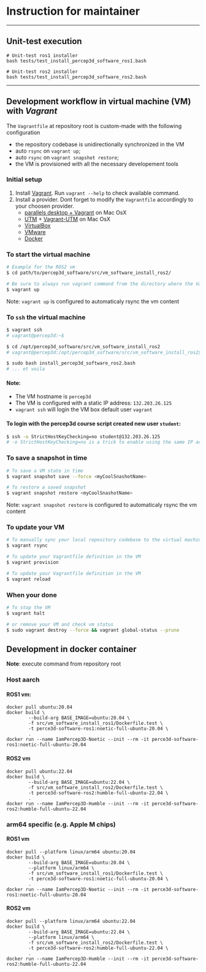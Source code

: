 # Instruction for maintainer

---

## Unit-test execution
```shell
# Unit-test ros1 installer
bash tests/test_install_percep3d_software_ros1.bash

# Unit-test ros2 installer
bash tests/test_install_percep3d_software_ros2.bash
```

---

## Development workflow in virtual machine (VM) with _Vagrant_ 

The `Vagrantfile` at repository root is custom-made with the following configuration
- the repository codebase is unidirectionally synchronized in the VM 
- auto `rsync` on `vagrant up`;
- auto `rsync` on `vagrant snapshot restore`;
- the VM is provisioned with all the necessary developement tools

### Initial setup
1. Install [Vagrant](https://www.vagrantup.com). Run `vagrant --help` to check available command. 
2. Install a provider. Dont forget to modify the `Vagrantfile` accordingly to your choosen provider.
   - [parallels desktop + Vagrant](http://parallels.github.io/vagrant-parallels/docs/) on Mac OsX 
   - [UTM](https://mac.getutm.app/) + [Vagrant-UTM](https://naveenrajm7.github.io/vagrant_utm/) on Mac OsX
   - [VirtualBox](https://developer.hashicorp.com/vagrant/docs/providers/virtualbox)
   - [VMware](https://developer.hashicorp.com/vagrant/docs/providers/vmware)
   - [Docker](https://developer.hashicorp.com/vagrant/docs/providers/docker)

### To start the virtual machine
```bash
# Example for the ROS2 vm
$ cd path/to/percep3d_software/src/vm_software_install_ros2/

# Be sure to always run vagrant command from the directory where the Vagrantfile is.
$ vagrant up
```
Note: `vagrant up` is configured to automaticaly rsync the vm content

### To `ssh` the virtual machine
```bash
$ vagrant ssh
# vagrant@percep3d:~$

$ cd /opt/percep3d_software/src/vm_software_install_ros2
# vagrant@percep3d:/opt/percep3d_software/src/vm_software_install_ros2$

$ sudo bash install_percep3d_software_ros2.bash
# ... et voila
```
#### Note: 
- The VM hostname is `percep3d`
- The VM is configured with a static IP address: `132.203.26.125`
- `vagrant ssh` will login the VM box default user `vagrant`
 
#### To login with the percep3d course script created new user `student`:  
```bash
$ ssh -o StrictHostKeyChecking=no student@132.203.26.125
# -o StrictHostKeyChecking=no is a trick to enable using the same IP address as the real server and
```


### To save a snapshot in time
```bash
# To save a VM state in time
$ vagrant snapshot save --force <myCoolSnashotName>

# To restore a saved snapshot
$ vagrant snapshot restore <myCoolSnashotName>
```
Note: `vagrant snapshot restore` is configured to automaticaly rsync the vm content

### To update your VM
```bash
# To manually sync your local repository codebase to the virtual machine (unidirectional sync)
$ vagrant rsync

# To update your Vagrantfile definition in the VM
$ vagrant provision  

# To update your Vagrantfile definition in the VM
$ vagrant reload
```

### When your done
```bash
# To stop the VM
$ vagrant halt

# or remove your VM and check vm status
$ sudo vagrant destroy --force && vagrant global-status --prune
```



## Development in docker container  
**Note**: execute command from repository root

### Host aarch

#### ROS1 vm:
```shell
docker pull ubuntu:20.04
docker build \
        --build-arg BASE_IMAGE=ubuntu:20.04 \
        -f src/vm_software_install_ros1/Dockerfile.test \
        -t perce3d-software-ros1:noetic-full-ubuntu-20.04 \
        . 
docker run --name IamPercep3D-Noetic --init --rm -it perce3d-software-ros1:noetic-full-ubuntu-20.04 
```

#### ROS2 vm
```shell
docker pull ubuntu:22.04
docker build \
        --build-arg BASE_IMAGE=ubuntu:22.04 \
        -f src/vm_software_install_ros2/Dockerfile.test \
        -t perce3d-software-ros2:humble-full-ubuntu-22.04 \
        .
docker run --name IamPercep3D-Humble --init --rm -it perce3d-software-ros2:humble-full-ubuntu-22.04 
```

### arm64 specific (e.g. Apple M chips)

#### ROS1 vm
```shell
docker pull --platform linux/arm64 ubuntu:20.04
docker build \
        --build-arg BASE_IMAGE=ubuntu:20.04 \
        --platform linux/arm64 \
        -f src/vm_software_install_ros1/Dockerfile.test \
        -t perce3d-software-ros1:noetic-full-ubuntu-20.04 \
        . 
docker run --name IamPercep3D-Noetic --init --rm -it perce3d-software-ros1:noetic-full-ubuntu-20.04 
```


#### ROS2 vm
```shell
docker pull --platform linux/arm64 ubuntu:22.04
docker build \
        --build-arg BASE_IMAGE=ubuntu:22.04 \
        --platform linux/arm64 \
        -f src/vm_software_install_ros2/Dockerfile.test \
        -t perce3d-software-ros2:humble-full-ubuntu-22.04 \
        .
docker run --name IamPercep3D-Humble --init --rm -it perce3d-software-ros2:humble-full-ubuntu-22.04 
```

